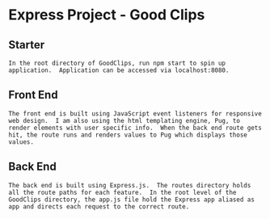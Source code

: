 # Express Project - Good Clips

## Starter
    In the root directory of GoodClips, run npm start to spin up application.  Application can be accessed via localhost:8080.

## Front End
    The front end is built using JavaScript event listeners for responsive web design.  I am also using the html templating engine, Pug, to render elements with user specific info.  When the back end route gets hit, the route runs and renders values to Pug which displays those values.

## Back End
    The back end is built using Express.js.  The routes directory holds all the route paths for each feature.  In the root level of the GoodClips directory, the app.js file hold the Express app aliased as app and directs each request to the correct route.
